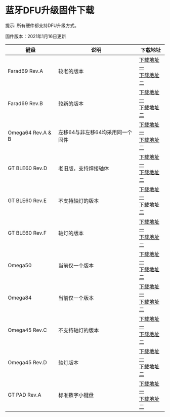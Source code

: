 
蓝牙DFU升级固件下载
=====================
提示: 所有硬件都支持DFU升级方式。

固件版本：2021年1月16日更新

| 键盘        | 说明          | 下载地址 |
| ------------| --            |---- |
| Farad69 Rev.A     | 较老的版本        |<a href="http://lotkb.cn/down/dfu/farad69-a.zip" class="button">下载地址一</a><br><a href="http://glab.online/down/dfu/farad69-a.zip" class="button">下载地址二</a> |
| Farad69 Rev.B     | 较新的版本        |<a href="http://lotkb.cn/down/dfu/farad69-b.zip" class="button">下载地址一</a><br><a href="http://glab.online/down/dfu/farad69-b.zip" class="button">下载地址二</a> |
| Omega64 Rev.A & B     | 左移64与非左移64均采用同一个固件        |<a href="http://lotkb.cn/down/dfu/Omega64.zip" class="button">下载地址一</a><br><a href="http://glab.online/down/dfu/Omega64.zip" class="button">下载地址二</a> |
| GT BLE60 Rev.D     | 老旧版，支持焊接轴体        |<a href="http://lotkb.cn/down/dfu/gt-ble60-d.zip" class="button">下载地址一</a><br><a href="http://glab.online/down/dfu/gt-ble60-d.zip" class="button">下载地址二</a> |
| GT BLE60 Rev.E     | 不支持轴灯的版本        |<a href="http://lotkb.cn/down/dfu/gt-ble60-e.zip" class="button">下载地址一</a><br><a href="http://glab.online/down/dfu/gt-ble60-e.zip" class="button">下载地址二</a> |
| GT BLE60 Rev.F     | 轴灯的版本        |<a href="http://lotkb.cn/down/dfu/gt-ble60-f.zip" class="button">下载地址一</a><br><a href="http://glab.online/down/dfu/gt-ble60-f.zip" class="button">下载地址二</a> |
| Omega50    | 当前仅一个版本        |<a href="http://lotkb.cn/down/dfu/Omega50.zip" class="button">下载地址一</a><br><a href="http://glab.online/down/dfu/Omega50.zip" class="button">下载地址二</a> |
| Omega84    | 当前仅一个版本        |<a href="http://lotkb.cn/down/dfu/Omega84.zip" class="button">下载地址一</a><br><a href="http://glab.online/down/dfu/Omega84.zip" class="button">下载地址二</a> |
| Omega45 Rev.C    | 不支持轴灯的版本        |<a href="http://lotkb.cn/down/dfu/Omega45-c.zip" class="button">下载地址一</a><br><a href="http://glab.online/down/dfu/Omega45-c.zip" class="button">下载地址二</a> |
| Omega45 Rev.D    | 轴灯版本        |<a href="http://lotkb.cn/down/dfu/Omega45-d.zip" class="button">下载地址一</a><br><a href="http://glab.online/down/dfu/Omega45-d.zip" class="button">下载地址二</a>|
| GT PAD Rev.A    | 标准数字小键盘        |<a href="http://lotkb.cn/down/dfu/gt-pad-a.zip" class="button">下载地址一</a><br><a href="http://glab.online/down/dfu/gt-pad-a.zip" class="button">下载地址二</a> |
